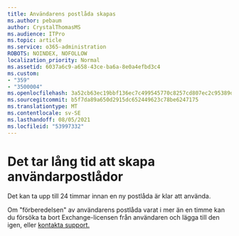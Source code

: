```yaml
---
title: Användarens postlåda skapas
ms.author: pebaum
author: CrystalThomasMS
ms.audience: ITPro
ms.topic: article
ms.service: o365-administration
ROBOTS: NOINDEX, NOFOLLOW
localization_priority: Normal
ms.assetid: 6037a6c9-a658-43ce-ba6a-8e0a4efbd3c4
ms.custom:
- "359"
- "3500004"
ms.openlocfilehash: 3a52cb63ec19bbf136ec7c499545770c8257cd807ec2c95389d19df455232c4a
ms.sourcegitcommit: b5f7da89a650d2915dc652449623c78be6247175
ms.translationtype: MT
ms.contentlocale: sv-SE
ms.lasthandoff: 08/05/2021
ms.locfileid: "53997332"
---
```

# <a name="user-mailbox-creation-is-taking-a-long-time"></a>Det tar lång tid att skapa användarpostlådor

Det kan ta upp till 24 timmar innan en ny postlåda är klar att använda.
  
Om "förberedelsen" av användarens postlåda varat i mer än en timme kan du försöka ta bort Exchange-licensen från användaren och lägga till den igen, eller [kontakta support.](https://go.microsoft.com/fwlink/p/?linkid=518322)
